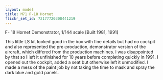 ```yaml
---
layout: model
title: M71 F-18 Hornet
flickr_set_id: 72177720308441219
---
```


F- 18 Hornet Demonstrator, 1/144 scale
[Built 1981, 1991]

This little LS kit looked good in the box with fine details but had no cockpit and also represented the pre-production, demonstrator version of the aircraft, which differed from the production machines. I was disappointed by that so I left it unfinished for 10 years before completing quickly in 1991. I opened out the cockpit, added a seat but otherwise left it unmodified. I made a mess of the paint job by not taking the time to mask and spray the dark blue and gold panels. 


